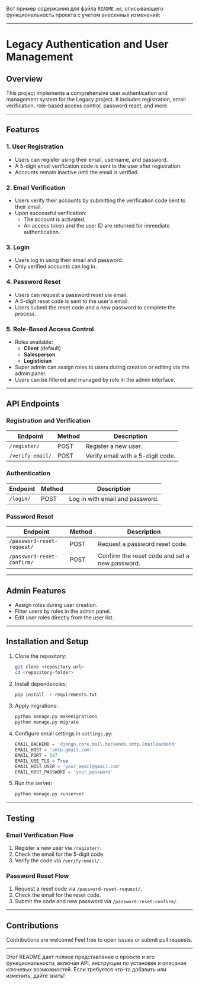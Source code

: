 Вот пример содержания для файла `README.md`, описывающего функциональность проекта с учетом внесенных изменений:

---

# Legacy Authentication and User Management

## Overview

This project implements a comprehensive user authentication and management system for the Legacy project. It includes registration, email verification, role-based access control, password reset, and more.

---

## Features

### 1. **User Registration**
   - Users can register using their email, username, and password.
   - A 5-digit email verification code is sent to the user after registration.
   - Accounts remain inactive until the email is verified.

### 2. **Email Verification**
   - Users verify their accounts by submitting the verification code sent to their email.
   - Upon successful verification:
     - The account is activated.
     - An access token and the user ID are returned for immediate authentication.

### 3. **Login**
   - Users log in using their email and password.
   - Only verified accounts can log in.

### 4. **Password Reset**
   - Users can request a password reset via email.
   - A 5-digit reset code is sent to the user's email.
   - Users submit the reset code and a new password to complete the process.

### 5. **Role-Based Access Control**
   - Roles available:
     - **Client** (default)
     - **Salesperson**
     - **Logistician**
   - Super admin can assign roles to users during creation or editing via the admin panel.
   - Users can be filtered and managed by role in the admin interface.

---

## API Endpoints

### Registration and Verification
| Endpoint              | Method | Description                                  |
|-----------------------|--------|----------------------------------------------|
| `/register/`          | POST   | Register a new user.                        |
| `/verify-email/`      | POST   | Verify email with a 5-digit code.           |

### Authentication
| Endpoint              | Method | Description                                  |
|-----------------------|--------|----------------------------------------------|
| `/login/`             | POST   | Log in with email and password.             |

### Password Reset
| Endpoint                    | Method | Description                             |
|-----------------------------|--------|-----------------------------------------|
| `/password-reset-request/`  | POST   | Request a password reset code.         |
| `/password-reset-confirm/`  | POST   | Confirm the reset code and set a new password. |

---

## Admin Features

- Assign roles during user creation.
- Filter users by roles in the admin panel.
- Edit user roles directly from the user list.

---

## Installation and Setup

1. Clone the repository:
   ```bash
   git clone <repository-url>
   cd <repository-folder>
   ```

2. Install dependencies:
   ```bash
   pip install -r requirements.txt
   ```

3. Apply migrations:
   ```bash
   python manage.py makemigrations
   python manage.py migrate
   ```

4. Configure email settings in `settings.py`:
   ```python
   EMAIL_BACKEND = 'django.core.mail.backends.smtp.EmailBackend'
   EMAIL_HOST = 'smtp.gmail.com'
   EMAIL_PORT = 587
   EMAIL_USE_TLS = True
   EMAIL_HOST_USER = 'your_email@gmail.com'
   EMAIL_HOST_PASSWORD = 'your_password'
   ```

5. Run the server:
   ```bash
   python manage.py runserver
   ```

---

## Testing

### Email Verification Flow
1. Register a new user via `/register/`.
2. Check the email for the 5-digit code.
3. Verify the code via `/verify-email/`.

### Password Reset Flow
1. Request a reset code via `/password-reset-request/`.
2. Check the email for the reset code.
3. Submit the code and new password via `/password-reset-confirm/`.

---

## Contributions

Contributions are welcome! Feel free to open issues or submit pull requests.

---

Этот README дает полное представление о проекте и его функциональности, включая API, инструкции по установке и описания ключевых возможностей. Если требуется что-то добавить или изменить, дайте знать!
